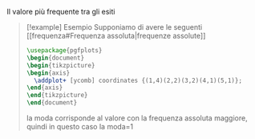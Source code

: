 Il valore più frequente tra gli esiti

> [!example] Esempio
> Supponiamo di avere le seguenti [[frequenza#Frequenza assoluta|frequenze assolute]]
> ```tikz
>\usepackage{pgfplots}
>\begin{document}
>\begin{tikzpicture}
>\begin{axis}
>	\addplot+ [ycomb] coordinates {(1,4)(2,2)(3,2)(4,1)(5,1)};
>\end{axis}
>\end{tikzpicture}
>\end{document} 
>```
>la moda corrisponde al valore con la frequenza assoluta maggiore, quindi in questo caso la moda=1

